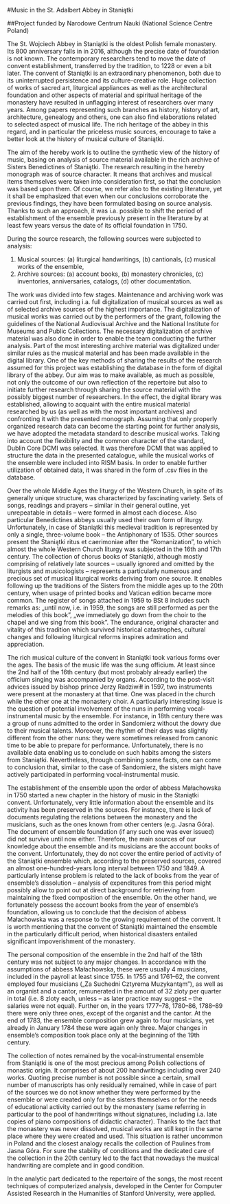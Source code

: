#Music in the St. Adalbert Abbey in Staniątki

##Project funded by Narodowe Centrum Nauki (National Science Centre Poland)

The St. Wojciech Abbey in Staniątki is the oldest Polish female monastery. Its 800 anniversary falls in in 2016, although the precise date of foundation is not known. The contemporary researchers tend to move the date of convent establishment, transferred by the tradition, to 1228 or even a bit later. The convent of Staniątki is an extraordinary phenomenon, both due to its uninterrupted persistence and its culture-creative role. Huge collection of works of sacred art, liturgical appliances as well as the architectural foundation and other aspects of material and spiritual heritage of the monastery have resulted in unflagging interest of researchers over many years. Among papers representing such branches as history, history of art, architecture, genealogy and others, one can also find elaborations related to selected aspect of musical life. The rich heritage of the abbey in this regard, and in particular the priceless music sources, encourage to take a better look at the history of musical culture of Staniątki.

The aim of the hereby work is to outline the synthetic view of the history of music, basing on analysis of source material available in the rich archive of Sisters Benedictines of Staniątki. The research resulting in the hereby monograph was of source character. It means that archives and musical items themselves were taken into consideration first, so that the conclusion was based upon them. Of course, we refer also to the existing literature, yet it shall be emphasized that even when our conclusions corroborate the previous findings, they have been formulated basing on source analysis. Thanks to such an approach, it was i.a. possible to shift the period of establishment of the ensemble previously present in the literature by at least few years versus the date of its official foundation in 1750.

During the source research, the following sources were subjected to analysis:
1.	Musical sources:
(a)	liturgical handwritings, 
(b)	cantionals, 
(c)	musical works of the ensemble, 
2.	Archive sources:
(a)	account books, 
(b)	monastery chronicles, 
(c)	inventories, anniversaries, catalogs, 
(d)	other documentation. 

The work was divided into few stages. Maintenance and archiving work was carried out first, including i.a. full digitalization of musical sources as well as of selected archive sources of the highest importance. The digitalization of musical works was carried out by the performers of the grant, following the guidelines of the National Audiovisual Archive and the National Institute for Museums and Public Collections. The necessary digitalization of archive material was also done in order to enable the team conducting the further analysis. Part of the most interesting archive material was digitalized under similar rules as the musical material and has been made available in the digital library. One of the key methods of sharing the results of the research assumed for this project was establishing the database in the form of digital library of the abbey. Our aim was to make available, as much as possible, not only the outcome of our own reflection of the repertoire but also to initiate further research through sharing the source material with the possibly biggest number of researchers. In the effect, the digital library was established, allowing to acquaint with the entire musical material researched by us (as well as with the most important archives) and confronting it with the presented monograph. Assuming that only properly organized research data can become the starting point for further analysis, we have adopted the metadata standard to describe musical works. Taking into account the flexibility and the common character of the standard, Dublin Core DCMI was selected. It was therefore DCMI that was applied to structure the data in the presented catalogue, while the musical works of the ensemble were included into RISM basis. In order to enable further utilization of obtained data, it was shared in the form of .csv files in the database.

Over the whole Middle Ages the liturgy of the Western Church, in spite of its generally unique structure, was characterized by fascinating variety. Sets of songs, readings and prayers – similar in their general outline, yet unrepeatable in details – were formed in almost each diocese. Also particular Benedictines abbeys usually used their own form of liturgy. Unfortunately, in case of Staniątki this medieval tradition is represented by only a single, three-volume book – the Antiphonary of 1535. Other sources present the Staniątki ritus et caerimoniae after the “Romanization”, to which almost the whole Western Church liturgy was subjected in the 16th and 17th century. The collection of chorus books of Staniątki, although mostly comprising of relatively late sources – usually ignored and omitted by the liturgists and musicologists – represents a particularly numerous and precious set of musical liturgical works deriving from one source. It enables following up the traditions of the Sisters from the middle ages up to the 20th century, when usage of printed books and Vatican edition became more common. The register of songs attached in 1959 to BSt 8 includes such remarks as: „until now, i.e. in 1959, the songs are still performed as per the melodies of this book”, „we immediately go down from the choir to the chapel and we sing from this book”. The endurance, original character and vitality of this tradition which survived historical catastrophes, cultural changes and following liturgical reforms inspires admiration and appreciation.

The rich musical culture of the convent in Staniątki took various forms over the ages. The basis of the music life was the sung officium. At least since the 2nd half of the 16th century (but most probably already earlier) the officium singing was accompanied by organs. According to the post-visit advices issued by bishop prince Jerzy Radziwiłł in 1597, two instruments were present at the monastery at that time. One was placed in the church while the other one at the monastery choir. A particularly interesting issue is the question of potential involvement of the nuns in performing vocal-instrumental music by the ensemble. For instance, in 18th century there was a group of nuns admitted to the order in Sandomierz without the dowry due to their musical talents. Moreover, the rhythm of their days was slightly different from the other nuns: they were sometimes released from canonic time to be able to prepare  for performance. Unfortunately, there is no available data enabling us to conclude on such habits among the sisters from Staniątki. Nevertheless, through combining some facts, one can come to conclusion that, similar to the case of Sandomierz, the sisters might have actively participated in performing vocal-instrumental music.

The establishment of the ensemble upon the order of abbess Małachowska in 1750 started a new chapter in the history of music in the Staniątki convent. Unfortunately, very little information about the ensemble and its activity has been preserved in the sources. For instance, there is lack of documents regulating the relations between the monastery and the musicians, such as the ones known from other centers (e.g. Jasna Góra). The document of ensemble foundation (if any such one was ever issued) did not survive until now either. Therefore, the main sources of our knowledge about the ensemble and its musicians are the account books of the convent. Unfortunately, they do not cover the entire period of activity of the Staniątki ensemble which, according to the preserved sources, covered an almost one-hundred-years long interval between 1750 and 1849. A particularly intense problem is related to the lack of books from the year of ensemble’s dissolution – analysis of expenditures from this period might possibly allow to point out at direct background for retrieving from maintaining the fixed composition of the ensemble. On the other hand, we fortunately possess the account books from the year of ensemble’s foundation, allowing us to conclude that the decision of abbess Małachowska was a response to the growing requirement of the convent. It is worth mentioning that the convent of Staniątki maintained the ensemble in the particularly difficult period, when historical disasters entailed significant impoverishment of the monastery.

The personal composition of the ensemble in the 2nd half of the 18th century was not subject to any major changes. In accordance with the assumptions of abbess Małachowska, these were usually 4 musicians, included in the payroll at least since 1755. In 1755 and 1761–62, the convent employed four musicians („Za Suchedni Cztyrema Muzykantąm”), as well as an organist and a cantor, remunerated in the amount of 32 zloty per quarter in total (i.e. 8 zloty each, unless – as later practice may suggest – the salaries were not equal). Further on, in the years 1777–78, 1780–86, 1788–89 there were only three ones, except of the organist and the cantor. At the end of 1783, the ensemble composition grew again to four musicians, yet already in January 1784 these were again only three. Major changes in ensemble’s composition took place only at the beginning of the 19th century.

The collection of notes remained by the vocal-instrumental ensemble from Staniątki is one of the most precious among Polish collections of monastic origin. It comprises of about 200 handwritings including over 240 works. Quoting precise number is not possible since a certain, small number of manuscripts has only residually remained, while in case of part of the sources we do not know whether they were performed by the ensemble or were created only for the sisters themselves or for the needs of educational activity carried out by the monastery (same referring in particular to the pool of  handwritings without signatures, including i.a. late copies of piano compositions of didactic character). Thanks to the fact that the monastery was never dissolved, musical works are still kept in the same place where they were created and used. This situation is rather uncommon in Poland and the closest analogy recalls the collection of Paulines from Jasna Góra. For sure the stability of conditions and the dedicated care of the collection in the 20th century led to the fact that nowadays the musical handwriting are complete and in good condition. 

In the analytic part dedicated to the repertoire of the songs, the most recent techniques of computerized analysis, developed in the Center for Computer Assisted Research in the Humanities of Stanford University, were applied. 

